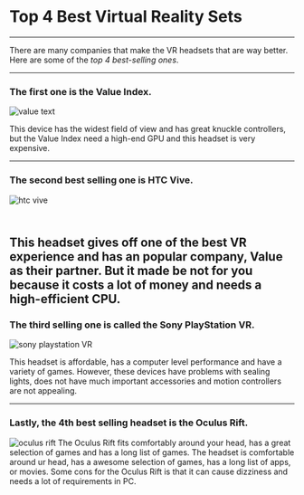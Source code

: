 # Top 4 Best Virtual Reality Sets
---
There are many companies that make the VR headsets that are way better.
  Here are some of the _top 4 best-selling ones_.

---
### The first one is the **Value Index**.
![value text](https://images-na.ssl-images-amazon.com/images/I/71ZgOpN805L._AC_SL1500_.jpg)

This device has the widest field of view and has great knuckle controllers, but the Value Index need a high-end GPU and this headset is very expensive.

---
### The second best selling one is **HTC Vive**.

![htc vive](https://images-na.ssl-images-amazon.com/images/I/61qUvbPMK5L._SX679_.jpg)

<br> This headset gives off one of the best VR experience and has an popular company, Value as their partner.
  But it made be not for you because it costs a lot of money and needs a high-efficient CPU. </br>
---
### The third selling one is called the **Sony PlayStation VR**.

![sony playstation VR](https://encrypted-tbn0.gstatic.com/images?q=tbn:ANd9GcRYUmBcNfVLWptQ0PXM_F38IKCFD_fqzEd7RWqk3G7vaE5YKJClNA&s)

This headset is affordable, has a computer level performance and have a variety of games.
  However, these devices have problems with sealing lights, does not have much important accessories and motion controllers are not appealing.

---
### Lastly, the 4th best selling headset is the **Oculus Rift**.
![oculus rift](https://i.ytimg.com/vi/3vPz9KFXWTk/maxresdefault.jpg)
The Oculus Rift fits comfortably around your head, has a great selection of games and has a long list of games.
  The headset is comfortable around ur head, has a awesome selection of games, has a long list of apps, or movies.
    Some cons for the Oculus Rift is that it can cause dizziness and needs a lot of requirements in PC.
